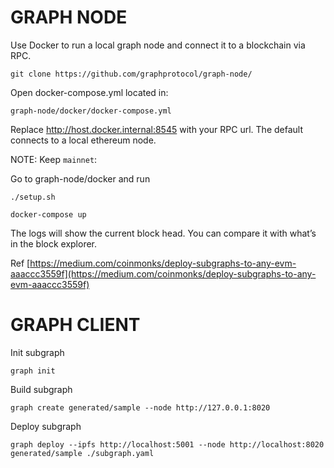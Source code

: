 # GRAPH NODE

Use Docker to run a local graph node and connect it to a blockchain via RPC.

`git clone https://github.com/graphprotocol/graph-node/`

Open docker-compose.yml located in:

`graph-node/docker/docker-compose.yml`

Replace http://host.docker.internal:8545 with your RPC url. The default connects to a local ethereum node.

NOTE: Keep `mainnet`:

Go to graph-node/docker and run

`./setup.sh`

`docker-compose up`

The logs will show the current block head. You can compare it with what’s in the block explorer.

Ref [https://medium.com/coinmonks/deploy-subgraphs-to-any-evm-aaaccc3559f](https://medium.com/coinmonks/deploy-subgraphs-to-any-evm-aaaccc3559f)

# GRAPH CLIENT

Init subgraph

`graph init`

Build subgraph

`graph create generated/sample --node http://127.0.0.1:8020`

Deploy subgraph

`graph deploy --ipfs http://localhost:5001 --node http://localhost:8020 generated/sample ./subgraph.yaml`
